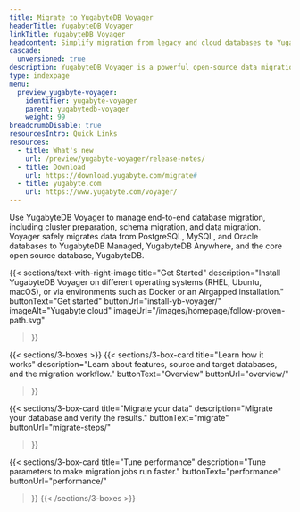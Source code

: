```yaml
---
title: Migrate to YugabyteDB Voyager
headerTitle: YugabyteDB Voyager
linkTitle: YugabyteDB Voyager
headcontent: Simplify migration from legacy and cloud databases to YugabyteDB
cascade:
  unversioned: true
description: YugabyteDB Voyager is a powerful open-source data migration engine that helps you migrate your database to YugabyteDB quickly and securely.
type: indexpage
menu:
  preview_yugabyte-voyager:
    identifier: yugabyte-voyager
    parent: yugabytedb-voyager
    weight: 99
breadcrumbDisable: true
resourcesIntro: Quick Links
resources:
  - title: What's new
    url: /preview/yugabyte-voyager/release-notes/
  - title: Download
    url: https://download.yugabyte.com/migrate#
  - title: yugabyte.com
    url: https://www.yugabyte.com/voyager/
---
```


Use YugabyteDB Voyager to manage end-to-end database migration, including cluster preparation, schema migration, and data
migration. Voyager safely migrates data from PostgreSQL, MySQL, and Oracle databases to YugabyteDB Managed, YugabyteDB Anywhere, and the core open source database, YugabyteDB.

{{< sections/text-with-right-image
  title="Get Started"
  description="Install YugabyteDB Voyager on different operating systems (RHEL, Ubuntu, macOS), or via environments such as Docker or an Airgapped installation."
  buttonText="Get started"
  buttonUrl="install-yb-voyager/"
  imageAlt="Yugabyte cloud" imageUrl="/images/homepage/follow-proven-path.svg"
>}}

{{< sections/3-boxes >}}
  {{< sections/3-box-card
    title="Learn how it works"
    description="Learn about features, source and target databases, and the migration workflow."
    buttonText="Overview"
    buttonUrl="overview/"
  >}}

  {{< sections/3-box-card
    title="Migrate your data"
    description="Migrate your database and verify the results."
    buttonText="migrate"
    buttonUrl="migrate-steps/"
  >}}

  {{< sections/3-box-card
    title="Tune performance"
    description="Tune parameters to make migration jobs run faster."
    buttonText="performance"
    buttonUrl="performance/"
  >}}
{{< /sections/3-boxes >}}
